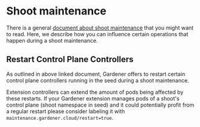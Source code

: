 # Shoot maintenance

There is a general [document about shoot maintenance](../usage/shoot_maintenance.md) that you might want to read.
Here, we describe how you can influence certain operations that happen during a shoot maintenance.

## Restart Control Plane Controllers

As outlined in above linked document, Gardener offers to restart certain control plane controllers running in the seed during a shoot maintenance.

Extension controllers can extend the amount of pods being affected by these restarts.
If your Gardener extension manages pods of a shoot's control plane (shoot namespace in seed) and it could potentially profit from a regular restart please consider labeling it with `maintenance.gardener.cloud/restart=true`.
